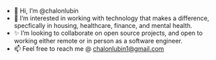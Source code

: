 - 👋 Hi, I’m @chalonlubin
- 👀 I’m interested in working with technology that makes a difference, specfically in housing, healthcare, finance, and mental health.
- ✨ I’m looking to collaborate on open source projects, and open to working either remote or in person as a software engineer.
- 📫 Feel free to reach me @ chalonlubin1@gmail.com

<!---
chalonlubin/chalonlubin is a ✨ special ✨ repository because its `README.md` (this file) appears on your GitHub profile.
You can click the Preview link to take a look at your changes.
--->
